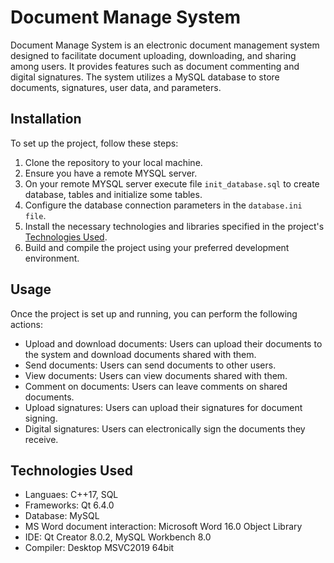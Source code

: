# Document Manage System
Document Manage System is an electronic document management system designed to facilitate document uploading, downloading, and sharing among users. It provides features such as document commenting and digital signatures. The system utilizes a MySQL database to store documents, signatures, user data, and parameters.

## Installation
To set up the project, follow these steps:
1. Clone the repository to your local machine.
2. Ensure you have a remote MYSQL server.
3. On your remote MYSQL server execute file ```init_database.sql``` to create database, tables and initialize some tables.
4. Configure the database connection parameters in the ```database.ini file```.
5. Install the necessary technologies and libraries specified in the project's [Technologies Used](#technologies-used).
6. Build and compile the project using your preferred development environment.

## Usage
Once the project is set up and running, you can perform the following actions:
- Upload and download documents: Users can upload their documents to the system and download documents shared with them.
- Send documents: Users can send documents to other users.
- View documents: Users can view documents shared with them.
- Comment on documents: Users can leave comments on shared documents.
- Upload signatures: Users can upload their signatures for document signing.
- Digital signatures: Users can electronically sign the documents they receive.

## Technologies Used
- Languaes: C++17, SQL
- Frameworks: Qt 6.4.0
- Database: MySQL
- MS Word document interaction: Microsoft Word 16.0 Object Library
- IDE: Qt Creator 8.0.2, MySQL Workbench 8.0
- Compiler: Desktop MSVC2019 64bit
